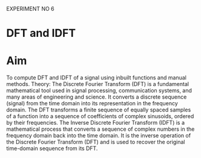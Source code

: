 EXPERIMENT NO 6 
# DFT and IDFT
# Aim
To compute DFT and IDFT of a signal using inbuilt functions and manual methods.
Theory:
The Discrete Fourier Transform (DFT) is a fundamental mathematical tool used in signal processing, 
communication systems, and many areas of engineering and science. It converts a discrete sequence (signal)
from the time domain into its representation in the frequency domain. The DFT transforms a finite sequence of 
equally spaced samples of a function into a sequence of coefficients of complex sinusoids, ordered by their frequencies.
The Inverse Discrete Fourier Transform (IDFT) is a mathematical process that converts a sequence of complex numbers
in the frequency domain back into the time domain. It is the inverse operation of the Discrete Fourier 
Transform (DFT) and is used to recover the original time-domain sequence from its DFT.
